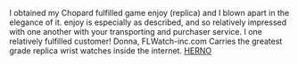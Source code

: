 I obtained my Chopard fulfilled game enjoy (replica) and I blown apart in the elegance of it. enjoy is especially as described, and so relatively impressed with one another with your transporting and purchaser service. I one relatively fulfilled customer! Donna, FLWatch-inc.com Carries the greatest grade replica wrist watches inside the internet.
 <a href="http://www.afsupercell.com/shopoutletjp.asp?cheap=products-c145.html" title="HERNO">HERNO</a>